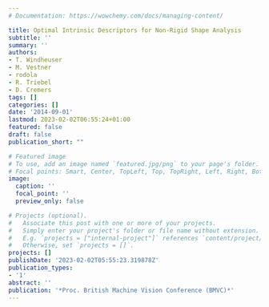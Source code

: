 ```yaml
---
# Documentation: https://wowchemy.com/docs/managing-content/

title: Optimal Intrinsic Descriptors for Non-Rigid Shape Analysis
subtitle: ''
summary: ''
authors:
- T. Windheuser
- M. Vestner
- rodola
- R. Triebel
- D. Cremers
tags: []
categories: []
date: '2014-09-01'
lastmod: 2023-02-02T06:55:24+01:00
featured: false
draft: false
publication_short: ""

# Featured image
# To use, add an image named `featured.jpg/png` to your page's folder.
# Focal points: Smart, Center, TopLeft, Top, TopRight, Left, Right, BottomLeft, Bottom, BottomRight.
image:
  caption: ''
  focal_point: ''
  preview_only: false

# Projects (optional).
#   Associate this post with one or more of your projects.
#   Simply enter your project's folder or file name without extension.
#   E.g. `projects = ["internal-project"]` references `content/project/deep-learning/index.md`.
#   Otherwise, set `projects = []`.
projects: []
publishDate: '2023-02-02T05:55:23.319878Z'
publication_types:
- '1'
abstract: ''
publication: '*Proc. British Machine Vision Conference (BMVC)*'
---
```

